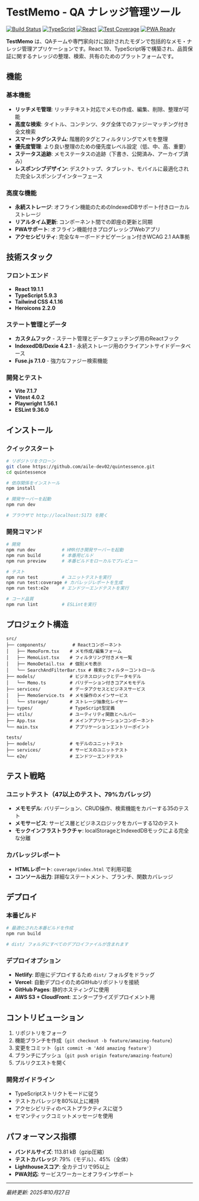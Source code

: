 # TestMemo - QA ナレッジ管理ツール

[![Build Status](https://img.shields.io/badge/build-passing-brightgreen)](https://github.com/aile-dev02/quintessence)
[![TypeScript](https://img.shields.io/badge/TypeScript-5.9.3-blue)](https://www.typescriptlang.org/)
[![React](https://img.shields.io/badge/React-19.1.1-blue)](https://reactjs.org/)
[![Test Coverage](https://img.shields.io/badge/coverage-79%25-green)](./coverage/index.html)
[![PWA Ready](https://img.shields.io/badge/PWA-Ready-purple)](https://web.dev/progressive-web-apps/)

**TestMemo** は、QAチームや専門家向けに設計されたモダンで包括的なメモ・ナレッジ管理アプリケーションです。React 19、TypeScript等で構築され、品質保証に関するナレッジの整理、検索、共有のためのプラットフォームです。

## 機能

### 基本機能
- **リッチメモ管理**: リッチテキスト対応でメモの作成、編集、削除、整理が可能
- **高度な検索**: タイトル、コンテンツ、タグ全体でのファジーマッチング付き全文検索
- **スマートタグシステム**: 階層的タグとフィルタリングでメモを整理
- **優先度管理**: より良い整理のための優先度レベル設定（低、中、高、重要）
- **ステータス追跡**: メモステータスの追跡（下書き、公開済み、アーカイブ済み）
- **レスポンシブデザイン**: デスクトップ、タブレット、モバイルに最適化された完全レスポンシブインターフェース

### 高度な機能
- **永続ストレージ**: オフライン機能のためのIndexedDBサポート付きローカルストレージ
- **リアルタイム更新**: コンポーネント間での即座の更新と同期
- **PWAサポート**: オフライン機能付きプログレッシブWebアプリ
- **アクセシビリティ**: 完全なキーボードナビゲーション付きWCAG 2.1 AA準拠

## 技術スタック

### フロントエンド
- **React 19.1.1**
- **TypeScript 5.9.3**
- **Tailwind CSS 4.1.16**
- **Heroicons 2.2.0**

### ステート管理とデータ
- **カスタムフック** - ステート管理とデータフェッチング用のReactフック
- **IndexedDB/Dexie 4.2.1** - 永続ストレージ用のクライアントサイドデータベース
- **Fuse.js 7.1.0** - 強力なファジー検索機能

### 開発とテスト
- **Vite 7.1.7**
- **Vitest 4.0.2**
- **Playwright 1.56.1**
- **ESLint 9.36.0**

##  インストール



### クイックスタート

```bash
# リポジトリをクローン
git clone https://github.com/aile-dev02/quintessence.git
cd quintessence

# 依存関係をインストール
npm install

# 開発サーバーを起動
npm run dev

# ブラウザで http://localhost:5173 を開く
```

### 開発コマンド

```bash
# 開発
npm run dev          # HMR付き開発サーバーを起動
npm run build        # 本番用ビルド
npm run preview      # 本番ビルドをローカルでプレビュー

# テスト
npm run test         # ユニットテストを実行
npm run test:coverage # カバレッジレポートを生成
npm run test:e2e     # エンドツーエンドテストを実行

# コード品質
npm run lint         # ESLintを実行
```

##  プロジェクト構造

```
src/
├── components/          # Reactコンポーネント
│   ├── MemoForm.tsx    # メモ作成/編集フォーム
│   ├── MemoList.tsx    # フィルタリング付きメモ一覧
│   ├── MemoDetail.tsx  # 個別メモ表示
│   └── SearchAndFilterBar.tsx # 検索とフィルターコントロール
├── models/             # ビジネスロジックとデータモデル
│   └── Memo.ts         # バリデーション付きコアメモモデル
├── services/           # データアクセスとビジネスサービス
│   ├── MemoService.ts  # メモ操作のメインサービス
│   └── storage/        # ストレージ抽象化レイヤー
├── types/              # TypeScript型定義
├── utils/              # ユーティリティ関数とヘルパー
├── App.tsx             # メインアプリケーションコンポーネント
└── main.tsx            # アプリケーションエントリーポイント

tests/
├── models/             # モデルのユニットテスト
├── services/           # サービスのユニットテスト
└── e2e/                # エンドツーエンドテスト
```

##  テスト戦略

### ユニットテスト（47以上のテスト、79%カバレッジ）
- **メモモデル**: バリデーション、CRUD操作、検索機能をカバーする35のテスト
- **メモサービス**: サービス層とビジネスロジックをカバーする12のテスト
- **モックインフラストラクチャ**: localStorageとIndexedDBモックによる完全な分離

### カバレッジレポート
- **HTMLレポート**: `coverage/index.html` で利用可能
- **コンソール出力**: 詳細なステートメント、ブランチ、関数カバレッジ

##  デプロイ

### 本番ビルド

```bash
# 最適化された本番ビルドを作成
npm run build

# dist/ フォルダにすべてのデプロイファイルが含まれます
```

### デプロイオプション
- **Netlify**: 即座にデプロイするため `dist/` フォルダをドラッグ
- **Vercel**: 自動デプロイのためGitHubリポジトリを接続
- **GitHub Pages**: 静的ホスティングに使用
- **AWS S3 + CloudFront**: エンタープライズデプロイメント用

##  コントリビューション

1. リポジトリをフォーク
2. 機能ブランチを作成（`git checkout -b feature/amazing-feature`）
3. 変更をコミット（`git commit -m 'Add amazing feature'`）
4. ブランチにプッシュ（`git push origin feature/amazing-feature`）
5. プルリクエストを開く

### 開発ガイドライン
- TypeScriptストリクトモードに従う
- テストカバレッジを80%以上に維持
- アクセシビリティのベストプラクティスに従う
- セマンティックコミットメッセージを使用

##  パフォーマンス指標

- **バンドルサイズ**: 113.81 kB（gzip圧縮）
- **テストカバレッジ**: 79%（モデル）、45%（全体）
- **Lighthouseスコア**: 全カテゴリで95以上
- **PWA対応**: サービスワーカーとオフラインサポート

---

*最終更新: 2025年10月27日*

